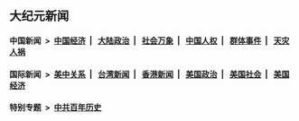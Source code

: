 ## 大纪元新闻

#### 中国新闻 &nbsp;>&nbsp; [中国经济](indexes/ncid283/README.md?05092045) &nbsp;| &nbsp; [大陆政治](indexes/ncid277/README.md?05092045) &nbsp;| &nbsp; [社会万象](indexes/ncid282/README.md?05092045) &nbsp;| &nbsp; [中国人权](indexes/ncid278/README.md?05092045) &nbsp;| &nbsp; [群体事件](indexes/ncid279/README.md?05092045) &nbsp;| &nbsp; [天灾人祸](indexes/ncid280/README.md?05092045)

#### 国际新闻 &nbsp;>&nbsp; [美中关系](indexes/nf1412576/README.md?05092045) &nbsp;| &nbsp; [台湾新闻](indexes/ncid1349361/README.md?05092045) &nbsp;| &nbsp; [香港新闻](indexes/ncid1349362/README.md?05092045) &nbsp;| &nbsp; [美国政治](indexes/ncid1078159/README.md?05092045) &nbsp;| &nbsp; [美国社会](indexes/ncid1078160/README.md?05092045) &nbsp;| &nbsp; [美国经济](indexes/ncid1078158/README.md?05092045)

#### 特别专题 &nbsp;>&nbsp; [中共百年历史](https://github.com/easy2view/epoch-special/blob/master/README.md?05092045)  

